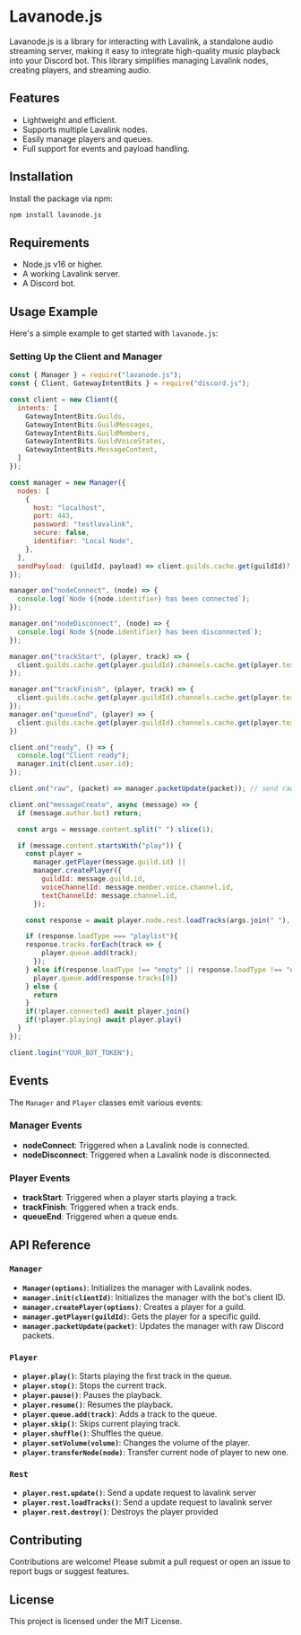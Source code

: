 # Lavanode.js

Lavanode.js is a library for interacting with Lavalink, a standalone audio streaming server, making it easy to integrate high-quality music playback into your Discord bot. This library simplifies managing Lavalink nodes, creating players, and streaming audio.

## Features
- Lightweight and efficient.
- Supports multiple Lavalink nodes.
- Easily manage players and queues.
- Full support for events and payload handling.

## Installation

Install the package via npm:

```bash
npm install lavanode.js
```

## Requirements
- Node.js v16 or higher.
- A working Lavalink server.
- A Discord bot.

## Usage Example

Here's a simple example to get started with `lavanode.js`:

### Setting Up the Client and Manager

```javascript
const { Manager } = require("lavanode.js");
const { Client, GatewayIntentBits } = require("discord.js");

const client = new Client({
  intents: [
    GatewayIntentBits.Guilds,
    GatewayIntentBits.GuildMessages,
    GatewayIntentBits.GuildMembers,
    GatewayIntentBits.GuildVoiceStates,
    GatewayIntentBits.MessageContent,
  ]
});

const manager = new Manager({
  nodes: [
    {
      host: "localhost",
      port: 443,
      password: "testlavalink",
      secure: false,
      identifier: "Local Node",
    },
  ],
  sendPayload: (guildId, payload) => client.guilds.cache.get(guildId)?.shard?.send(payload), // Or client.ws._ws.send(0, payload) if you don't have sharding setup
});

manager.on("nodeConnect", (node) => {
  console.log(`Node ${node.identifier} has been connected`);
});

manager.on("nodeDisconnect", (node) => {
  console.log(`Node ${node.identifier} has been disconnected`);
});

manager.on("trackStart", (player, track) => {
  client.guilds.cache.get(player.guildId).channels.cache.get(player.textChannelId).send(`[${track.title}](${track.url}) has started playing`)
});

manager.on("trackFinish", (player, track) => {
  client.guilds.cache.get(player.guildId).channels.cache.get(player.textChannelId).send(`[${track.title}](${track.url}) has stopped playing`)
});
manager.on("queueEnd", (player) => {
  client.guilds.cache.get(player.guildId).channels.cache.get(player.textChannelId).send("Queue has been finished")
})

client.on("ready", () => {
  console.log("Client ready");
  manager.init(client.user.id);
});

client.on("raw", (packet) => manager.packetUpdate(packet)); // send raw packet to lavanode.js for handling

client.on("messageCreate", async (message) => {
  if (message.author.bot) return;

  const args = message.content.split(" ").slice(1);

  if (message.content.startsWith("play")) {
    const player =
      manager.getPlayer(message.guild.id) ||
      manager.createPlayer({
        guildId: message.guild.id,
        voiceChannelId: message.member.voice.channel.id,
        textChannelId: message.channel.id,
      });

    const response = await player.node.rest.loadTracks(args.join(" "), "soundcloud"); // send link as first arg and empty search platform

    if (response.loadType === "playlist"){
    response.tracks.forEach(track => {
        player.queue.add(track);
      });
    } else if(response.loadType !== "empty" || response.loadType !== "error"){
      player.queue.add(response.tracks[0])
    } else {
      return
    }
    if(!player.connected) await player.join()
    if(!player.playing) await player.play()
  }
});

client.login("YOUR_BOT_TOKEN");
```

## Events
The `Manager` and `Player` classes emit various events:

### Manager Events
- **nodeConnect**: Triggered when a Lavalink node is connected.
- **nodeDisconnect**: Triggered when a Lavalink node is disconnected.

### Player Events
- **trackStart**: Triggered when a player starts playing a track.
- **trackFinish**: Triggered when a track ends.
- **queueEnd**: Triggered when a queue ends.

## API Reference

### `Manager`
- **`Manager(options)`**: Initializes the manager with Lavalink nodes.
- **`manager.init(clientId)`**: Initializes the manager with the bot's client ID.
- **`manager.createPlayer(options)`**: Creates a player for a guild.
- **`manager.getPlayer(guildId)`**: Gets the player for a specific guild.
- **`manager.packetUpdate(packet)`**: Updates the manager with raw Discord packets.

### `Player`
- **`player.play()`**: Starts playing the first track in the queue.
- **`player.stop()`**: Stops the current track.
- **`player.pause()`**: Pauses the playback.
- **`player.resume()`**: Resumes the playback.
- **`player.queue.add(track)`**: Adds a track to the queue.
- **`player.skip()`**: Skips current playing track.
- **`player.shuffle()`**: Shuffles the queue.
- **`player.setVolume(volume)`**: Changes the volume of the player.
- **`player.transferNode(node)`**: Transfer current node of player to new one.

### `Rest`
- **`player.rest.update()`**: Send a update request to lavalink server
- **`player.rest.loadTracks()`**: Send a update request to lavalink server
- **`player.rest.destroy()`**: Destroys the player provided

## Contributing
Contributions are welcome! Please submit a pull request or open an issue to report bugs or suggest features.

## License
This project is licensed under the MIT License.
